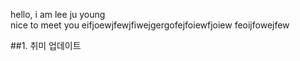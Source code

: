 hello, i am lee ju young  
nice to meet you
eifjoewjfewjfiwejgergofejfoiewfjoiew
feoijfowejfew

##1. 취미 업데이트

